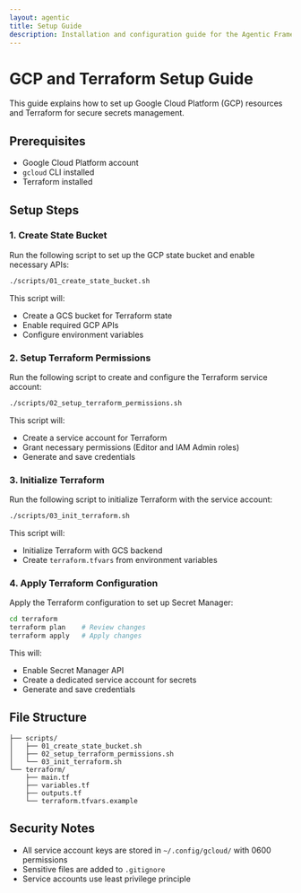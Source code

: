 ```yaml
---
layout: agentic
title: Setup Guide
description: Installation and configuration guide for the Agentic Framework
---
```


# GCP and Terraform Setup Guide

This guide explains how to set up Google Cloud Platform (GCP) resources and Terraform for secure secrets management.

## Prerequisites

- Google Cloud Platform account
- `gcloud` CLI installed
- Terraform installed

## Setup Steps

### 1. Create State Bucket

Run the following script to set up the GCP state bucket and enable necessary APIs:

```bash
./scripts/01_create_state_bucket.sh
```

This script will:
- Create a GCS bucket for Terraform state
- Enable required GCP APIs
- Configure environment variables

### 2. Setup Terraform Permissions

Run the following script to create and configure the Terraform service account:

```bash
./scripts/02_setup_terraform_permissions.sh
```

This script will:
- Create a service account for Terraform
- Grant necessary permissions (Editor and IAM Admin roles)
- Generate and save credentials

### 3. Initialize Terraform

Run the following script to initialize Terraform with the service account:

```bash
./scripts/03_init_terraform.sh
```

This script will:
- Initialize Terraform with GCS backend
- Create `terraform.tfvars` from environment variables

### 4. Apply Terraform Configuration

Apply the Terraform configuration to set up Secret Manager:

```bash
cd terraform
terraform plan    # Review changes
terraform apply   # Apply changes
```

This will:
- Enable Secret Manager API
- Create a dedicated service account for secrets
- Generate and save credentials

## File Structure

```
├── scripts/
│   ├── 01_create_state_bucket.sh
│   ├── 02_setup_terraform_permissions.sh
│   └── 03_init_terraform.sh
└── terraform/
    ├── main.tf
    ├── variables.tf
    ├── outputs.tf
    └── terraform.tfvars.example
```

## Security Notes

- All service account keys are stored in `~/.config/gcloud/` with 0600 permissions
- Sensitive files are added to `.gitignore`
- Service accounts use least privilege principle
